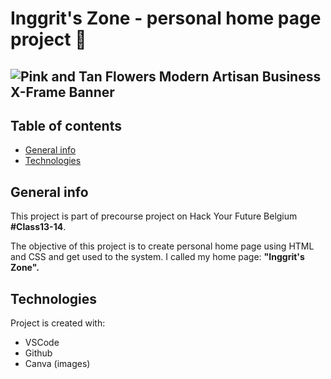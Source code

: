 # Inggrit's Zone - personal home page project 👋

  ![Pink and Tan Flowers Modern Artisan Business X-Frame Banner](https://user-images.githubusercontent.com/73132384/106731149-70ec2980-660f-11eb-92b5-81a98011d364.gif)
---
## Table of contents
* [General info](#general-info)
* [Technologies](#technologies)

## General info
This project is part of precourse project on Hack Your Future Belgium **#Class13-14**.

The objective of this project is to create personal home page using HTML and CSS and get used to the system. 
I called my home page: **"Inggrit's Zone".**
	
## Technologies
Project is created with:
* VSCode
* Github
* Canva (images)

